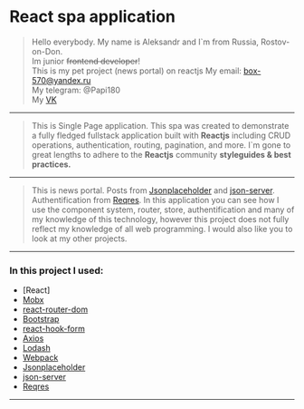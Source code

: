 # React spa application
> Hello everybody. My name is Aleksandr and I`m from Russia, Rostov-on-Don.  
> Im junior ~~frontend developer~~!  
> This is my pet project (news portal) on reactjs 
> My email: box-570@yandex.ru  
> My telegram: @Papi180  
> My [VK]  
---
> This is Single Page application. This spa was created to demonstrate a fully fledged fullstack application built with **Reactjs** including CRUD operations, authentication, routing, pagination, and more. I`m gone to great lengths to adhere to the **Reactjs** community **styleguides & best practices.**
---
> This is news portal. Posts from [Jsonplaceholder] and [json-server]. Authentification from [Reqres]. In this application you can see how I use the component system, router, store, authentification and many of my knowledge of this technology, however this project does not fully reflect my knowledge of all web programming. I would also like you to look at my other projects.
---
### In this project I used:
* [React]
* [Mobx]
* [react-router-dom]
* [Bootstrap]
* [react-hook-form]
* [Axios]
* [Lodash]
* [Webpack]
* [Jsonplaceholder]
* [json-server]
* [Reqres]
---



[//]: # (These are reference links used in the body of this note and get stripped out when the markdown processor does its job. There is no need to format nicely because it shouldn't be seen. Thanks SO - http://stackoverflow.com/questions/4823468/store-comments-in-markdown-syntax)


   [Reactjs]: <https://reactjs.org/>
   [Mobx]: <https://mobx.js.org/>
   [react-router-dom]: <https://reacttraining.com/react-router/web/guides/quick-start/>
   [Bootstrap]: <https://getbootstrap.com>
   [react-hook-form]: <https://react-hook-form.com/>
   [Axios]: <https://github.com/axios/axios>
   [Lodash]: <https://lodash.com>
   [Webpack]: <https://webpack.js.org/>
   [VK]: <https://vk.com/aleksandrtamrazov>
   [Jsonplaceholder]: <http://jsonplaceholder.typicode.com/>
   [Reqres]: <https://reqres.in/>
   [json-server]: <https://github.com/typicode/json-server/>
